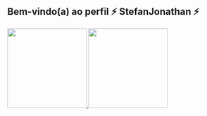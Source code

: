 ## Bem-vindo(a) ao perfil ⚡ StefanJonathan ⚡

 <div>
   <a href="https://github.com/StefanJonathan">
   <img height="180em" src="https://github-readme-stats.vercel.app/api?username=StefanJonathan&show_icons=true&theme=radical&include_all_commits=true&count_private=true"/>
   <img height="180em" src="https://github-readme-stats.vercel.app/api/top-langs/?username=StefanJonathan&layout=compact&langs_count=6&theme=tokyonight"/>
</div>
    
<br>
